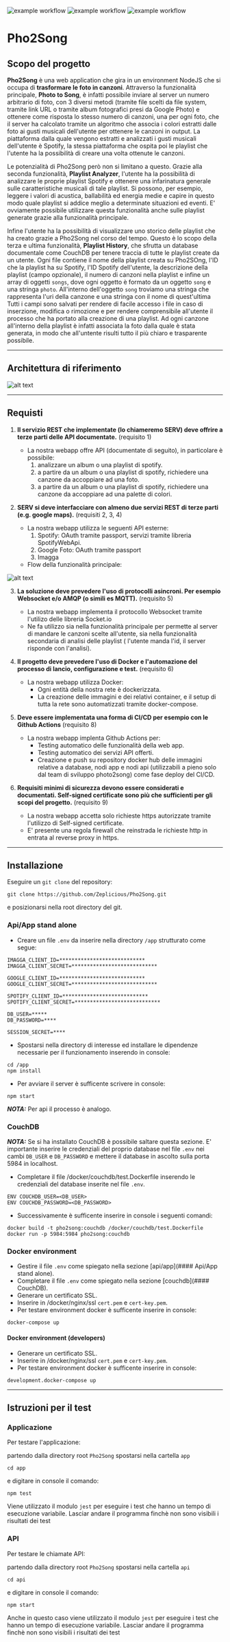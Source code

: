 ![example workflow](https://github.com/Zeplicious/Pho2Song/actions/workflows/node.js.yml/badge.svg)
![example workflow](https://github.com/Zeplicious/Pho2Song/actions/workflows/dockerAPI.yml/badge.svg)
![example workflow](https://github.com/Zeplicious/Pho2Song/actions/workflows/dockerDB.yml/badge.svg)

# Pho2Song

## Scopo del progetto

__Pho2Song__ è una web application che gira in un environment NodeJS che si occupa di __trasformare le foto in canzoni__. Attraverso la funzionalità principale, __Photo to Song__, 
è infatti possibile inviare al server un numero arbitrario di foto, con 3 diversi metodi (tramite file scelti da file system, tramite link URL o tramite album fotografici presi da Google Photo)
e ottenere come risposta lo stesso numero di canzoni, una per ogni foto, che il server ha calcolato tramite un algoritmo che associa i colori estratti dalle foto ai gusti musicali dell'utente per ottenere
le canzoni in output. La piattaforma dalla quale vengono estratti e analizzati i gusti musicali dell'utente è Spotify, la stessa piattaforma che ospita poi le playlist che l'utente ha la possibilità di creare
una volta ottenute le canzoni.

Le potenzialità di Pho2Song però non si limitano a questo. Grazie alla seconda funzionalità, __Playlist Analyzer__, l'utente ha la possibilità di analizzare le proprie playlist Spotify e ottenere una infarinatura generale
sulle caratteristiche musicali di tale playlist. Si possono, per esempio, leggere i valori di acustica, ballabilità ed energia medie e capire in questo modo quale playlist si addice meglio a determinate situazioni ed eventi.
E' ovviamente possibile utilizzare questa funzionalità anche sulle playlist generate grazie alla funzionalità principale.

Infine l'utente ha la possibilità di visualizzare uno storico delle playlist che ha creato grazie a Pho2Song nel corso del tempo. Questo è lo scopo della terza e ultima funzionalità, __Playlist History__, che sfrutta un database documentale
come CouchDB per tenere traccia di tutte le playlist create da un utente. Ogni file contiene il nome della playlist creata su Pho2SOng, l'ID che la playlist ha su Spotify, l'ID Spotify dell'utente, la descrizione della playlist (campo opzionale), il numero di canzoni nella playlist e infine un array di oggetti `songs`, dove ogni oggetto è formato da un oggetto `song` e una stringa `photo`. All'interno dell'oggetto `song` troviamo una stringa che rappresenta l'uri della canzone e una stringa con il nome di quest'ultima
Tutti i campi sono salvati per rendere di facile accesso i file in caso di inserzione, modifica o rimozione e per rendere comprensibile all'utente il processo che ha portato alla creazione di una playlist. Ad ogni canzone all'interno della playlist è infatti associata la foto dalla quale è stata generata, in modo che all'untente risulti tutto il più chiaro e trasparente possibile.

---

## Architettura di riferimento

![alt text](./architettura_di_riferimento.svg)

---

## Requisti

1. __Il servizio REST che implementate (lo chiameremo SERV) deve offrire a terze parti delle API documentate.__ (requisito 1)
    - La nostra webapp offre API (documentate di seguito), in particolare è possibile:
        1. analizzare un album o una playlist di spotify.
        2. a partire da un album o una playlist di spotify, richiedere una canzone da accoppiare ad una foto.
        3. a partire da un album o una playlist di spotify, richiedere una canzone da accoppiare ad una palette di colori.

2. __SERV si deve interfacciare con almeno due servizi REST di terze parti (e.g. google maps).__ (requisiti 2, 3, 4)
    - La nostra webapp utilizza le seguenti API esterne:
        1. Spotify: OAuth tramite passport, servizi tramite libreria SpotifyWebApi.
        2. Google Foto: OAuth tramite passport
        3. Imagga
    - Flow della funzionalità principale:

![alt text](./funzionalità_principale.svg)

3. __La soluzione deve prevedere l'uso di protocolli asincroni. Per esempio Websocket e/o AMQP (o simili es MQTT).__ (requisito 5)
    - La nostra webapp implementa il protocollo Websocket tramite l'utilizo delle libreria Socket.io
    - Ne fa utilizzo sia nella funzionalità principale per permette al server di mandare le canzoni scelte all'utente, sia nella funzionalità secondaria di analisi delle playlist ( l'utente manda l'id, il server risponde con l'analisi).

4. __Il progetto deve prevedere l'uso di Docker e l'automazione del processo di lancio, configurazione e test.__ (requisito 6)
    - La nostra webapp utilizza Docker:
        - Ogni entità della nostra rete è dockerizzata.
        - La creazione delle immagini e dei relativi container, e il setup di tutta la rete sono automatizzati tramite docker-compose.

5. __Deve essere implementata una forma di CI/CD per esempio con le Github Actions__ (requisito 8)
    - La nostra webapp implenta Github Actions per:
        - Testing automatico delle funzionalità della web app.
        - Testing automatico dei servizi API offerti.
        - Creazione e push su repository docker hub delle immagini relative a database, nodi app e nodi api (utilizzabili a pieno solo dal team di sviluppo photo2song) come fase deploy del CI/CD.

6. __Requisiti minimi di sicurezza devono essere considerati e documentati. Self-signed certificate sono più che sufficienti per gli scopi del progetto.__ (requisito 9)
    - La nostra webapp accetta solo richieste https autorizzate tramite l'utilizzo di Self-signed certificate.
    - E' presente una regola firewall che reinstrada le richieste http in entrata al reverse proxy in https.

---

## Installazione

Eseguire un `git clone` del repository:

```
git clone https://github.com/Zeplicious/Pho2Song.git
```

e posizionarsi nella root directory del git.

### Api/App stand alone

- Creare un file `.env` da inserire nella directory `/app` strutturato come segue:

```
IMAGGA_CLIENT_ID=****************************
IMAGGA_CLIENT_SECRET=****************************

GOOGLE_CLIENT_ID=****************************
GOOGLE_CLIENT_SECRET=****************************

SPOTIFY_CLIENT_ID=****************************
SPOTIFY_CLIENT_SECRET=****************************

DB_USER=*****
DB_PASSWORD=****

SESSION_SECRET=****
```

- Spostarsi nella directory di interesse ed installare le dipendenze necessarie per il funzionamento inserendo in console:

```
cd /app
npm install
```

- Per avviare il server è sufficente scrivere in console:

```
npm start
```

**_NOTA:_** Per api il processo è analogo.

### CouchDB

**_NOTA:_** Se si ha installato CouchDB è possibile saltare questa sezione. E' importante inserire le credenziali del proprio database nel file `.env` nei cambi `DB_USER` e `DB_PASSWORD` e mettere il database in ascolto sulla porta 5984 in localhost.


- Completare il file /docker/couchdb/test.Dockerfile inserendo le credenziali del database inserite nel file `.env`.
```
ENV COUCHDB_USER=<DB_USER>
ENV COUCHDB_PASSWORD=<DB_PASSWORD>
```

- Successivamente è sufficente inserire in console i seguenti comandi:

```
docker build -t pho2song:couchdb /docker/couchdb/test.Dockerfile
docker run -p 5984:5984 pho2song:couchdb
```

### Docker environment

- Gestire il file `.env` come spiegato nella sezione [api/app](#### Api/App stand alone).
- Completare il file `.env` come spiegato nella sezione [couchdb](#### CouchDB).
- Generare un certificato SSL.
- Inserire in /docker/nginx/ssl `cert.pem` e `cert-key.pem`.
- Per testare environment docker è sufficente inserire in console:

```
docker-compose up
```

#### Docker environment (developers)

- Generare un certificato SSL.
- Inserire in /docker/nginx/ssl `cert.pem` e `cert-key.pem`.
- Per testare environment docker è sufficente inserire in console:

```
development.docker-compose up
```

---

## Istruzioni per il test

### Applicazione

Per testare l'applicazione:

partendo dalla directory root `Pho2Song` spostarsi nella cartella `app`

```
cd app
```

e digitare in console il comando:

```
npm test
```

Viene utilizzato il modulo `jest` per eseguire i test che hanno un tempo di esecuzione variabile. Lasciar andare il programma finchè non sono visibili i risultati dei test

### API

Per testare le chiamate API:

partendo dalla directory root `Pho2Song` spostarsi nella cartella `api`

```
cd api
```

e digitare in console il comando:

```
npm start
```

Anche in questo caso viene utilizzato il modulo `jest` per eseguire i test che hanno un tempo di esecuzione variabile. Lasciar andare il programma finchè non sono visibili i risultati dei test
